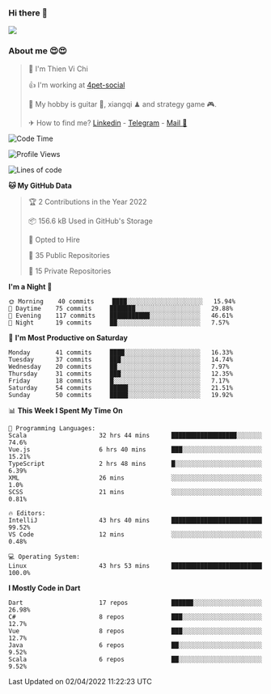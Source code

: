 ### Hi there 👋
![](https://media1.tenor.com/images/9aa4aee77151757a310fcdb4b8fd2a0a/tenor.gif?itemid=12671405)

### About me 😍😍

> 🙎 I'm Thien Vi Chi
> 
> 👍 I'm working at [4pet-social](https://github.com/4pet-social)
>
> 🥞 My hobby is guitar 🎸, xiangqi ♟ and strategy game 🎮.
> 
> ✈ How to find me? [Linkedin](https://www.linkedin.com/in/tvc12/) - [Telegram](https://t.me/yeutham212) - [Mail 📧](mailto:meomeocf98@gmail.com)
> 

<!--START_SECTION:waka-->
![Code Time](http://img.shields.io/badge/Code%20Time-3%2C616%20hrs%2042%20mins-blue)

![Profile Views](http://img.shields.io/badge/Profile%20Views-12-blue)

![Lines of code](https://img.shields.io/badge/From%20Hello%20World%20I%27ve%20Written-568%20Thousand%20lines%20of%20code-blue)

**🐱 My GitHub Data** 

> 🏆 2 Contributions in the Year 2022
 > 
> 📦 156.6 kB Used in GitHub's Storage 
 > 
> 💼 Opted to Hire
 > 
> 📜 35 Public Repositories 
 > 
> 🔑 15 Private Repositories  
 > 
**I'm a Night 🦉** 

```text
🌞 Morning    40 commits     ████░░░░░░░░░░░░░░░░░░░░░   15.94% 
🌆 Daytime    75 commits     ███████░░░░░░░░░░░░░░░░░░   29.88% 
🌃 Evening    117 commits    ███████████░░░░░░░░░░░░░░   46.61% 
🌙 Night      19 commits     ██░░░░░░░░░░░░░░░░░░░░░░░   7.57%

```
📅 **I'm Most Productive on Saturday** 

```text
Monday       41 commits     ████░░░░░░░░░░░░░░░░░░░░░   16.33% 
Tuesday      37 commits     ███░░░░░░░░░░░░░░░░░░░░░░   14.74% 
Wednesday    20 commits     ██░░░░░░░░░░░░░░░░░░░░░░░   7.97% 
Thursday     31 commits     ███░░░░░░░░░░░░░░░░░░░░░░   12.35% 
Friday       18 commits     █░░░░░░░░░░░░░░░░░░░░░░░░   7.17% 
Saturday     54 commits     █████░░░░░░░░░░░░░░░░░░░░   21.51% 
Sunday       50 commits     █████░░░░░░░░░░░░░░░░░░░░   19.92%

```


📊 **This Week I Spent My Time On** 

```text
💬 Programming Languages: 
Scala                    32 hrs 44 mins      ██████████████████░░░░░░░   74.6% 
Vue.js                   6 hrs 40 mins       ███░░░░░░░░░░░░░░░░░░░░░░   15.21% 
TypeScript               2 hrs 48 mins       █░░░░░░░░░░░░░░░░░░░░░░░░   6.39% 
XML                      26 mins             ░░░░░░░░░░░░░░░░░░░░░░░░░   1.0% 
SCSS                     21 mins             ░░░░░░░░░░░░░░░░░░░░░░░░░   0.81%

🔥 Editors: 
IntelliJ                 43 hrs 40 mins      █████████████████████████   99.52% 
VS Code                  12 mins             ░░░░░░░░░░░░░░░░░░░░░░░░░   0.48%

💻 Operating System: 
Linux                    43 hrs 53 mins      █████████████████████████   100.0%

```

**I Mostly Code in Dart** 

```text
Dart                     17 repos            ██████░░░░░░░░░░░░░░░░░░░   26.98% 
C#                       8 repos             ███░░░░░░░░░░░░░░░░░░░░░░   12.7% 
Vue                      8 repos             ███░░░░░░░░░░░░░░░░░░░░░░   12.7% 
Java                     6 repos             ██░░░░░░░░░░░░░░░░░░░░░░░   9.52% 
Scala                    6 repos             ██░░░░░░░░░░░░░░░░░░░░░░░   9.52%

```



 Last Updated on 02/04/2022 11:22:23 UTC
<!--END_SECTION:waka-->